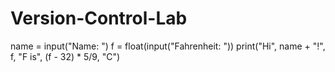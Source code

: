 # Version-Control-Lab

name = input("Name: ")
f = float(input("Fahrenheit: "))
print("Hi", name + "!", f, "F is", (f - 32) * 5/9, "C")
